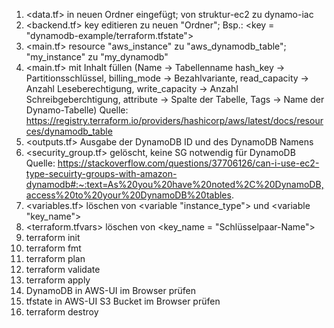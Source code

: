 1.  <data.tf> in neuen Ordner eingefügt; von struktur-ec2 zu
    dynamo-iac
2.  <backend.tf> key editieren zu neuen "Ordner";
    Bsp.: <key = "dynamodb-example/terraform.tfstate">
3.  <main.tf> resource "aws_instance" zu
    "aws_dynamodb_table"; "my_instance" zu "my_dynamodb"
4.  <main.tf> mit Inhalt füllen (Name -> Tabellenname
    hash_key -> Partitionsschlüssel, billing_mode -> Bezahlvariante,
    read_capacity -> Anzahl Leseberechtigung, write_capacity -> Anzahl Schreibgeberchtigung, attribute -> Spalte der Tabelle,
    Tags -> Name der Dynamo-Tabelle)
    Quelle: https://registry.terraform.io/providers/hashicorp/aws/latest/docs/resources/dynamodb_table
5.  <outputs.tf> Ausgabe der DynamoDB ID und des DynamoDB
    Namens
6.  <security_group.tf> gelöscht, keine SG notwendig für
    DynamoDB
    Quelle: https://stackoverflow.com/questions/37706126/can-i-use-ec2-type-secuirty-groups-with-amazon-dynamodb#:~:text=As%20you%20have%20noted%2C%20DynamoDB,access%20to%20your%20DynamoDB%20tables.
7.  <variables.tf> löschen von <variable "instance_type"> und
    <variable "key_name">
8.  <terraform.tfvars> löschen von
    <key_name = "Schlüsselpaar-Name">
9.  terraform init
10. terraform fmt
11. terraform plan
12. terraform validate
13. terraform apply
14. DynamoDB in AWS-UI im Browser prüfen
15. tfstate in AWS-UI S3 Bucket im Browser prüfen
16. terraform destroy
